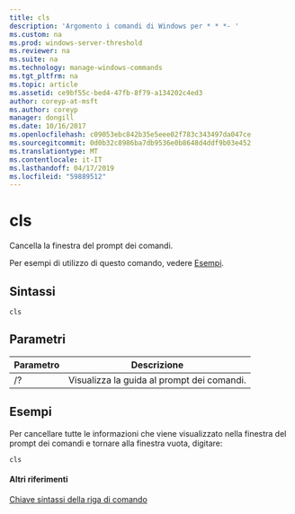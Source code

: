 ```yaml
---
title: cls
description: 'Argomento i comandi di Windows per * * *- '
ms.custom: na
ms.prod: windows-server-threshold
ms.reviewer: na
ms.suite: na
ms.technology: manage-windows-commands
ms.tgt_pltfrm: na
ms.topic: article
ms.assetid: ce9bf55c-bed4-47fb-8f79-a134202c4ed3
author: coreyp-at-msft
ms.author: coreyp
manager: dongill
ms.date: 10/16/2017
ms.openlocfilehash: c09053ebc842b35e5eee02f783c343497da047ce
ms.sourcegitcommit: 0d0b32c8986ba7db9536e0b8648d4ddf9b03e452
ms.translationtype: MT
ms.contentlocale: it-IT
ms.lasthandoff: 04/17/2019
ms.locfileid: "59889512"
---
```

# <a name="cls"></a>cls



Cancella la finestra del prompt dei comandi.

Per esempi di utilizzo di questo comando, vedere [Esempi](#BKMK_examples).

## <a name="syntax"></a>Sintassi

```
cls
```

## <a name="parameters"></a>Parametri

|Parametro|Descrizione|
|---------|-----------|
|/?|Visualizza la guida al prompt dei comandi.|

## <a name="BKMK_examples"></a>Esempi

Per cancellare tutte le informazioni che viene visualizzato nella finestra del prompt dei comandi e tornare alla finestra vuota, digitare:
```
cls 
```

#### <a name="additional-references"></a>Altri riferimenti

[Chiave sintassi della riga di comando](command-line-syntax-key.md)